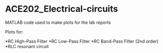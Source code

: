 # ACE202_Electrical-circuits

MATLAB code used to make plots for the lab reports

Plots for:

*RC High-Pass Filter
*RC Low-Pass Filter
*RC Band-Pass Filter (2nd order)
*RLC resonant circuit

